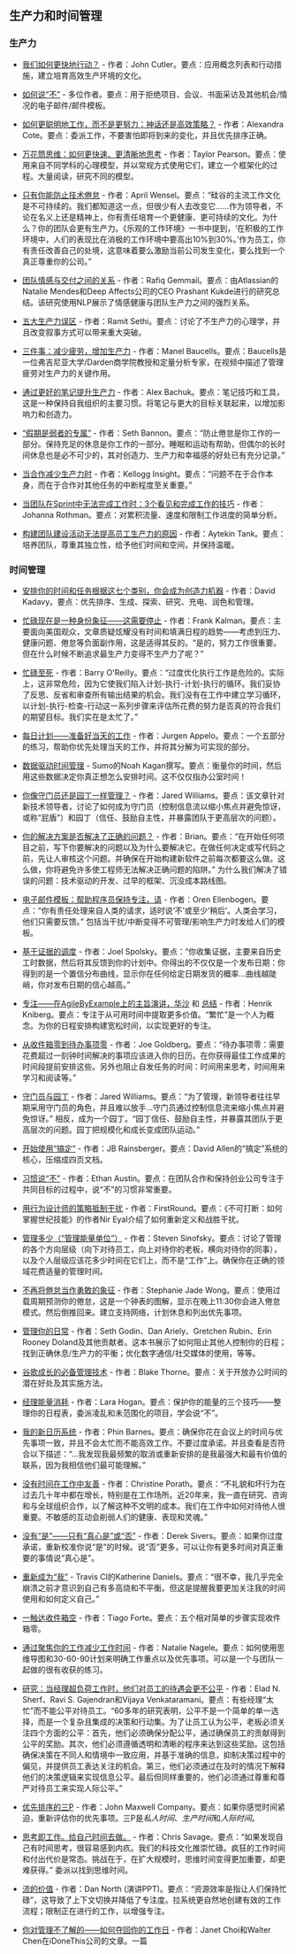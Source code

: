 ## 生产力和时间管理

### 生产力

- [我们如何更快地行动？](https://hackernoon.com/how-do-we-go-faster-ed51207952a8) - 作者：John Cutler。要点：应用概念列表和行动措施，建立培育高效生产环境的文化。

- [如何说“不”](https://www.starterstory.com/how-to-say-no) - 多位作者。要点：用于拒绝项目、会议、书面采访及其他机会/情况的电子邮件/邮件模板。

- [如何更聪明地工作，而不是更努力：神话还是高效策略？](https://www.paymoapp.com/blog/work-smarter-not-harder/) - 作者：Alexandra Cote。要点：委派工作，不要害怕即将到来的变化，并且优先排序正确。

- [万花筒思维：如何更快速、更清晰地思考](https://taylorpearson.me/kaleidoscope/) - 作者：Taylor Pearson。要点：使用来自不同学科的心理模型，并以常规方式使用它们，建立一个框架化的过程。大量阅读，研究不同的模型。

- [只有你能防止技术倦怠](https://medium.com/@Aprilw/only-you-can-prevent-tech-burnout-be3f0504c627) - 作者：April Wensel。要点：“硅谷的主流工作文化是不可持续的。我们都知道这一点，但很少有人去改变它……作为领导者，不论在名义上还是精神上，你有责任培育一个更健康、更可持续的文化。为什么？你的团队会更有生产力。《乐观的工作环境》一书中提到，‘在积极的工作环境中，人们的表现比在消极的工作环境中要高出10%到30%。’作为员工，你有责任改善自己的处境，这意味着要么激励当前公司发生变化，要么找到一个真正尊重你的公司。”

- [团队情感与交付之间的关系](https://www.infoq.com/news/2018/02/team-emotions-affect-output/) - 作者：Rafiq Gemmail。要点：由Atlassian的Natalie Mendes和Deep Affects公司的CEO Prashant Kukde进行的研究总结。该研究使用NLP展示了情感健康与团队生产力之间的强烈关系。

- [五大生产力误区](https://www.iwillteachyoutoberich.com/blog/top-5-productivity-mistakes/) - 作者：Ramit Sethi。要点：讨论了不生产力的心理学，并且改变叙事方式可以带来重大突破。

- [三件事：减少疲劳，增加生产力](https://ideas.darden.virginia.edu/three-things-reduce-fatigue-and-increase-productivity) - 作者：Manel Baucells。要点：Baucells是一位弗吉尼亚大学/Darden商学院教授和定量分析专家，在视频中描述了管理疲劳对生产力的关键作用。

- [通过更好的笔记提升生产力](https://pragmaticlead.com/posts/unlock-your-productivity-by-taling-better-notes-zettlekasten) - 作者：Alex Bachuk。要点：笔记技巧和工具，这是一种保持自我组织的主要习惯。将笔记与更大的目标关联起来，以增加影响力和创造力。

- [“假期是弱者的专属”](http://sethbannon.com/vacations-are-for-the-weak) - 作者：Seth Bannon。要点：“防止倦怠是你工作的一部分。保持充足的休息是你工作的一部分。睡眠和运动有帮助，但偶尔的长时间休息也是必不可少的，其对创造力、生产力和幸福感的好处已有充分记录。”

- [当合作减少生产力时](https://insight.kellogg.northwestern.edu/article/when-collaboration-takes-a-toll-on-productivity) - 作者：Kellogg Insight。要点：“问题不在于合作本身，而在于合作对其他任务的中断程度至关重要。”

- [当团队在Sprint中无法完成工作时：3个看见和完成工作的技巧](https://www.jrothman.com/mpd/2018/01/teams-dont-finish-work-sprint-3-tips-seeing-finishing-work/) - 作者：Johanna Rothman。要点：对累积流量、速度和限制工作进度的简单分析。

- [构建团队建设活动无法提高员工生产力的原因](https://medium.com/swlh/why-team-building-exercises-wont-make-your-staff-more-productive-f5a1d5223a8f) - 作者：Aytekin Tank。要点：培养团队，尊重其独立性，给予他们时间和空间，并保持温暖。

### 时间管理

- [安排你的时间和任务根据这七个类别，你会成为创造力机器](https://medium.com/the-mission/arrange-your-time-and-tasks-according-to-these-seven-categories-and-youll-be-a-creativity-machine-b142d2fff65) - 作者：David Kadavy。要点：优先排序、生成、探索、研究、充电、润色和管理。

- [忙碌现在是一种身份象征——这需要停止](http://www.talenteconomy.io/2017/05/04/busy-now-status-symbol-needs-stop/) - 作者：Frank Kalman。要点：主要面向美国观众，文章质疑炫耀没有时间和填满日程的趋势——考虑到压力、健康问题、倦怠等负面副作用，这是适得其反的。“是的，努力工作很重要。但在什么时候不断追求最生产力变得不生产力了呢？”

- [忙碌至死](http://barryoreilly.com/2017/05/31/busy-to-death/) - 作者：Barry O'Reilly。要点：“过度优化执行工作是危险的。实际上，这非常危险，因为它使我们陷入计划-执行-计划-执行的循环。我们妥协了反思、反省和审查所有输出结果的机会。我们没有在工作中建立学习循环，以计划-执行-检查-行动这一系列步骤来评估所花费的努力是否真的符合我们的期望目标。我们实在是太忙了。”

- [每日计划——准备好当天的工作](https://medium.com/@jurgenappelo/daily-planning-get-ready-for-the-current-day-91ffbd243c26) - 作者：Jurgen Appelo。要点：一个五部分的练习，帮助你优先处理当天的工作，并将其分解为可实现的部分。

- [数据驱动时间管理](http://okdork.com/time-management-tips/) - Sumo的Noah Kagan撰写。要点：衡量你的时间，然后用这些数据决定你真正想怎么安排时间。这不仅仅指办公室时间！

- [你像守门员还是园丁一样管理？](https://thinkgrowth.org/do-you-manage-like-a-gatekeeper-or-a-gardener-f61b4ec91939) - 作者：Jared Williams。要点：该文章针对新技术领导者，讨论了如何成为守门员（控制信息流以缩小焦点并避免惊讶，或称“屁盾”）和园丁（信任、鼓励自主性，并暴露团队于更高层次的问题）。

- [你的解决方案是否解决了正确的问题？](https://blog.intercom.com/does-your-solution-solve-the-right-problem/) - 作者：Brian。要点：“在开始任何项目之前，写下你要解决的问题以及为什么要解决它。在做任何决定或写代码之前，先让人审核这个问题。并确保在开始构建新软件之前每次都要这么做。这么做，你将避免许多使工程师无法解决正确问题的陷阱。” 为什么我们解决了错误的问题：技术驱动的开发、过早的框架、沉没成本路线图。

- [电子邮件模板：帮助程序员保持专注，请](https://medium.com/@orenellenbogen/email-template-help-a-programmer-stay-focused-please-b9fcde4bfb8) - 作者：Oren Ellenbogen。要点：“你有责任处理来自人类的请求，适时说‘不’或至少‘稍后’。人类会学习，他们只需要反馈。” 包括当干扰/中断变得不可管理/影响生产力时发给人们的模板。

- [基于证据的调度](https://www.joelonsoftware.com/2007/10/26/evidence-based-scheduling/) - 作者：Joel Spolsky。要点：“你收集证据，主要来自历史工时数据，然后将其反馈到你的计划中。你得出的不仅仅是一个发布日期：你得到的是一个置信分布曲线，显示你在任何给定日期发货的概率…曲线越陡峭，你对发布日期的信心越高。”

- [专注——在AgileByExample上的主旨演讲，华沙](https://www.youtube.com/watch?v=n7wH2XdOWpM) 和 [总结](http://blog.crisp.se/2016/10/20/henrikkniberg/focus-keynote) - 作者：Henrik Kniberg。要点：专注于从可用时间中提取更多价值。“繁忙”是一个人为概念。为你的日程安排构建宽松时间，以实现更好的专注。
  
- [从收件箱零到待办事项零](https://medium.com/practical-empathy/from-inbox-zero-to-todo-list-zero-cb273137d1a7) - 作者：Joe Goldberg。要点：“待办事项零：需要花费超过一刻钟时间解决的事项应该进入你的日历。在你获得最佳工作成果的时间段提前安排这些。另外也阻止自发任务的时间：时间用来思考，时间用来学习和阅读等。”

- [守门员与园丁](http://product.hubspot.com/blog/gatekeepers-and-gardeners) - 作者：Jared Williams。要点：“为了管理，新领导者往往早期采用守门员的角色，并且难以放手…守门员通过控制信息流来缩小焦点并避免惊讶。” 相反，成为一个园丁。“园丁信任、鼓励自主性，并暴露其团队于更高层次的问题。园丁把规模化和成长变成团队运动。”

- [开始使用“搞定”](http://blog.jbrains.ca/permalink/getting-started-with-getting-things-done) - 作者：JB Rainsberger。要点：David Allen的“搞定”系统的核心，压缩成四页文档。

- [习惯说“不”](https://ethansaustin.com/2015/01/01/the-habit-of-no/) - 作者：Ethan Austin。要点：在团队合作和保持创业公司专注于共同目标的过程中，说“不”的习惯非常重要。

- [用行为设计师的策略抵制干扰](https://firstround.com/review/hack-back-distractions-with-tactics-from-this-behavioral-designer/) - 作者：FirstRound。要点：《不可打断：如何掌握世纪技能》的作者Nir Eyal介绍了如何重新定义和战胜干扰。

- [管理多少（“管理能量单位”）](https://medium.learningbyshipping.com/how-much-to-manage-management-energy-units-ca1637a05140) - 作者：Steven Sinofsky。要点：讨论了管理的各个方向层级（向下对待员工，向上对待你的老板，横向对待你的同事），以及个人层级应该花多少时间在它们上，而不是“工作”上。确保你在正确的领域花费适量的管理时间。

- [不再将倦怠当作勇敢的象征](https://advice.shinetext.com/articles/its-time-to-stop-wearing-burnout-as-a-badge-of-courage/) - 作者：Stephanie Jade Wong。要点：使用过载周期预测你的倦怠，这是一个钟表的图解，显示在晚上11:30你会进入倦怠模式。然后倒推回来。建立支持网络，计划休息和列出优先事项。

- [管理你的日常](http://99u.com/book/manage-your-day-to-day-2) - 作者：Seth Godin、Dan Ariely、Gretchen Rubin、Erin Rooney Doland及其他贡献者。这本书展示了如何阻止其他人控制你的日程；找到正确休息/生产力的平衡；优化数字通信/社交媒体的使用，等等。

- [谷歌成长的必备管理技术](http://blog.idonethis.com/management-technique/) - 作者：Blake Thorne。要点：关于开放办公时间的潜在好处及其实施方法。
  
- [经理能量消耗](http://larahogan.me/blog/manager-energy-drain/) - 作者：Lara Hogan。要点：保护你的能量的三个技巧——整理你的日程表，委派凌乱和未范围化的项目，学会说“不”。

- [我的新日历系统](https://sneakerheadvc.com/my-new-calendar-system-9e0a193ffebc) - 作者：Phin Barnes。要点：确保你花在会议上的时间与优先事项一致，并且不会太忙而不能高效工作。不要过度承诺。并且查看是否符合以下描述：“…我发现我最频繁的取消或重新安排的是我最强大和最有价值的联系，因为我相信他们最可能理解。”

- [没有时间在工作中友善](https://www.nytimes.com/2015/06/21/opinion/sunday/is-your-boss-mean.html) - 作者：Christine Porath。要点：“不礼貌和坏行为在过去几十年中都在增长，特别是在工作场所。近20年来，我一直在研究、咨询和与全球组织合作，以了解这种不文明的成本。我们在工作中如何对待他人很重要。不敏感的互动会削弱人们的健康、表现和灵魂。”

- [没有“是”——只有“真心是”或“否”](https://sivers.org/hellyeah) - 作者：Derek Sivers。要点：如果你过度承诺，重新校准你说“是”的时候。说“否”更多，可以让你有更多时间对真正重要的事情说“真心是”。

- [重新成为“我”](https://beero.ps/2017/07/17/on-becoming-me-shaped-again/) - Travis CI的Katherine Daniels。要点：“很不幸，我几乎完全崩溃之前才意识到自己有多高烧和不平衡。但这是提醒我要更加关注我的时间使用和如何定义自己。”

- [一触达收件箱空](https://praxis.fortelabs.co/one-touch-to-inbox-zero-a74cfa02e5bf) - 作者：Tiago Forte。要点：五个相对简单的步骤实现收件箱零。

- [通过聚焦你的工作减少工作时间](https://wildbit.com/blog/2017/06/05/reducing-hours-by-focusing-your-job) - 作者：Natalie Nagele。要点：如何使用思维导图和30-60-90计划来明确工作重点以及优先事项。可以是一个与团队一起做的很有收获的练习。

- [研究：当经理超负荷工作时，他们对员工的待遇会更不公平](https://hbr.org/2018/06/research-when-managers-are-overworked-they-treat-employees-less-fairly) - 作者：Elad N. Sherf、Ravi S. Gajendran和Vijaya Venkataramani。要点：有些经理“太忙”而不能公平对待员工。“60多年的研究表明，公平不是一个简单的单一选择，而是一个复杂且集成的决策和行动集。为了让员工认为公平，老板必须关注四个方面的公平：首先，他们必须确保分配公平，通过确保员工的贡献得到公平的奖励。其次，他们必须遵循透明和清晰的程序来达到这些奖励。这包括确保决策在不同人和情境中一致应用，并基于准确的信息，抑制决策过程中的偏见，并提供员工表达关注的机会。第三，他们必须通过在及时的情况下解释他们的决策逻辑来实现信息公平。最后但同样重要的，他们必须通过尊重和尊严对待员工来实现人际公平。”

- [优先排序的三P](http://www.johnmaxwell.com/blog/priorities-prevent-your-leadership-from-crashing) - 作者：John Maxwell Company。要点：如果你感觉时间紧迫，重新评估你的优先事项。三P是*私人时间*、*生产时间*和*人际时间*。
  
- [思考即工作。给自己时间去做。](https://savagethoughts.com/thinking-is-work-give-yourself-time-to-do-it-f2088b55e622) - 作者：Chris Savage。要点：“如果发现自己有时间思考，很容易感到内疚。我们的科技文化推崇忙碌。疯狂的工作时间和付出代价是常态。挑战在于，在扩大规模时，思维时间变得更加重要，却更难获得。” 委派以找到思维时间。

- [流的价值](https://speakerdeck.com/tastapod/the-value-of-flow) - 作者：Dan North (演讲PPT)。要点：“资源效率是指让人们保持忙碌”，这导致了上下文切换并降低了专注度。拉系统更自然地创建有效的工作流程；限制正在进行的工作，以增强专注。

- [你对管理不了解的——如何夺回你的工作日](https://drive.google.com/file/d/0B28qaK8Qf80eRThwOE1oLVRjWkx5TGJNWnBtcS1Nb1BQMTI0/view) - 作者：Janet Choi和Walter Chen在iDoneThis公司的文章。一篇
